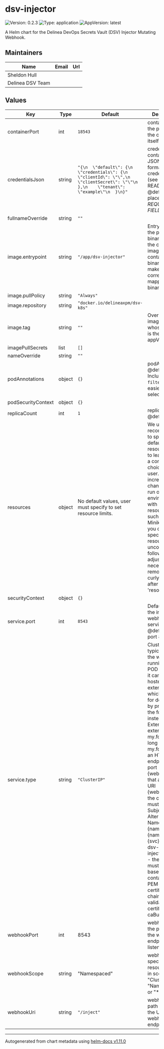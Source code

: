 # dsv-injector

![Version: 0.2.3](https://img.shields.io/badge/Version-0.2.3-informational?style=flat-square) ![Type: application](https://img.shields.io/badge/Type-application-informational?style=flat-square) ![AppVersion: latest](https://img.shields.io/badge/AppVersion-latest-informational?style=flat-square)

A Helm chart for the Delinea DevOps Secrets Vault (DSV) Injector Mutating Webhook.

## Maintainers

| Name             | Email | Url |
| ---------------- | ----- | --- |
| Sheldon Hull     |       |     |
| Delinea DSV Team |       |     |

## Values

| Key                | Type   | Default                                                                                                                                               | Description                                                                                                                                                                                                                                                                                                                                                                                                                                                                                                                                                      |
| ------------------ | ------ | ----------------------------------------------------------------------------------------------------------------------------------------------------- | ---------------------------------------------------------------------------------------------------------------------------------------------------------------------------------------------------------------------------------------------------------------------------------------------------------------------------------------------------------------------------------------------------------------------------------------------------------------------------------------------------------------------------------------------------------------- |
| containerPort      | int    | `18543`                                                                                                                                               | containerPort is the port that the container itself listens on                                                                                                                                                                                                                                                                                                                                                                                                                                                                                                   |
| credentialsJson    | string | `"{\n  \"default\": {\n    \"credentials\": {\n      \"clientId\": \"\",\n      \"clientSecret\": \"\"\n    },\n    \"tenant\": \"example\"\n  }\n}"` | credentialsJson contains the JSON-formatted credentials file (see README.md) @default - placeholder. _REQUIRED FIELD_                                                                                                                                                                                                                                                                                                                                                                                                                                            |
| fullnameOverride   | string | `""`                                                                                                                                                  |                                                                                                                                                                                                                                                                                                                                                                                                                                                                                                                                                                  |
| image.entrypoint   | string | `"/app/dsv-injector"`                                                                                                                                 | Entrypoint is the path to the binary. Since the container image could contain multiple binaries, this makes sure it's correctly mapped to the binary.                                                                                                                                                                                                                                                                                                                                                                                                            |
| image.pullPolicy   | string | `"Always"`                                                                                                                                            |                                                                                                                                                                                                                                                                                                                                                                                                                                                                                                                                                                  |
| image.repository   | string | `"docker.io/delineaxpm/dsv-k8s"`                                                                                                                      |                                                                                                                                                                                                                                                                                                                                                                                                                                                                                                                                                                  |
| image.tag          | string | `""`                                                                                                                                                  | Overrides the image tag whose default is the chart appVersion.                                                                                                                                                                                                                                                                                                                                                                                                                                                                                                   |
| imagePullSecrets   | list   | `[]`                                                                                                                                                  |                                                                                                                                                                                                                                                                                                                                                                                                                                                                                                                                                                  |
| nameOverride       | string | `""`                                                                                                                                                  |                                                                                                                                                                                                                                                                                                                                                                                                                                                                                                                                                                  |
| podAnnotations     | object | `{}`                                                                                                                                                  | podAnnotations @default - Includes `dsv-filter-name` for easier log selector filter.                                                                                                                                                                                                                                                                                                                                                                                                                                                                             |
| podSecurityContext | object | `{}`                                                                                                                                                  |                                                                                                                                                                                                                                                                                                                                                                                                                                                                                                                                                                  |
| replicaCount       | int    | `1`                                                                                                                                                   | replicate count @default - 1                                                                                                                                                                                                                                                                                                                                                                                                                                                                                                                                     |
| resources          | object | No default values, user must specify to set resource limits.                                                                                          | We usually recommend not to specify default resources and to leave this as a conscious choice for the user. This also increases chances charts run on environments with little resources, such as Minikube. If you do want to specify resources, uncomment the following lines, adjust them as necessary, and remove the curly braces after 'resources:'.                                                                                                                                                                                                        |
| securityContext    | object | `{}`                                                                                                                                                  |                                                                                                                                                                                                                                                                                                                                                                                                                                                                                                                                                                  |
| service.port       | int    | `8543`                                                                                                                                                | Default port for the injector webhook service. @default -- port 8543                                                                                                                                                                                                                                                                                                                                                                                                                                                                                             |
| service.type       | string | `"ClusterIP"`                                                                                                                                         | ClusterIP is typical when the webhook is running as a POD However, it can also be hosted externally, which is useful for debugging, by providing the following instead: type: ExternalName externalName: my.fqdn So long as: - my.fqdn hosts an HTTPS endpoint on port {webhookPort} that answers URI {webhookUri} - the certificate must have a Subject Alternative Name for {name}.{namespace}.{svc}, e.g., dsv-injector.dsv.svc - the caBundle must be a base64 string containing a PEM-encoded certificate chain that validates the certifcate caBundle: ... |
| webhookPort        | int    | 8543                                                                                                                                                  | webhookPort is the port that the webhook endpoint is listening on                                                                                                                                                                                                                                                                                                                                                                                                                                                                                                |
| webhookScope       | string | "Namespaced"                                                                                                                                          | webhookScope specifies which resources are in scope, "Cluster", "Namespaced" or "\*"                                                                                                                                                                                                                                                                                                                                                                                                                                                                             |
| webhookUri         | string | `"/inject"`                                                                                                                                           | webhookUri is path portion of the URL of the webhook endpoint                                                                                                                                                                                                                                                                                                                                                                                                                                                                                                    |

---

Autogenerated from chart metadata using [helm-docs v1.11.0](https://github.com/norwoodj/helm-docs/releases/v1.11.0)
